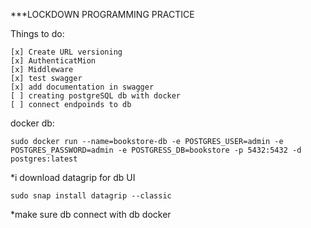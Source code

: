 ***LOCKDOWN PROGRAMMING PRACTICE

Things to do:
    
    [x] Create URL versioning
    [x] AuthenticatMion
    [x] Middleware
    [x] test swagger
    [x] add documentation in swagger
    [ ] creating postgreSQL db with docker
    [ ] connect endpoinds to db

docker db:
        
    sudo docker run --name=bookstore-db -e POSTGRES_USER=admin -e POSTGRES_PASSWORD=admin -e POSTGRESS_DB=bookstore -p 5432:5432 -d postgres:latest

*i download datagrip for db UI

    sudo snap install datagrip --classic
*make sure db connect with db docker
